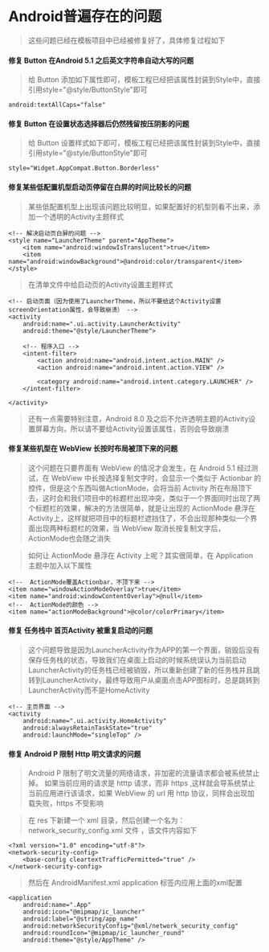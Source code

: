 # Android普遍存在的问题

> 这些问题已经在模板项目中已经被修复好了，具体修复过程如下

#### 修复 Button 在Android 5.1 之后英文字符串自动大写的问题

> 给 Button 添加如下属性即可，模板工程已经把该属性封装到Style中，直接引用style="@style/ButtonStyle"即可

	android:textAllCaps="false"

#### 修复 Button 在设置状态选择器后仍然残留按压阴影的问题

> 给 Button 设置样式如下即可，模板工程已经把该属性封装到Style中，直接引用style="@style/ButtonStyle"即可

	style="Widget.AppCompat.Button.Borderless"

#### 修复某些低配置机型启动页停留在白屏的时间比较长的问题

> 某些低配置机型上出现该问题比较明显，如果配置好的机型则看不出来，添加一个透明的Activity主题样式

    <!-- 解决启动页白屏的问题 -->
    <style name="LauncherTheme" parent="AppTheme">
        <item name="android:windowIsTranslucent">true</item>
        <item name="android:windowBackground">@android:color/transparent</item>
    </style>

> 在清单文件中给启动页的Activity设置主题样式

    <!-- 启动页面（因为使用了LauncherTheme，所以不要给这个Activity设置screenOrientation属性，会导致崩溃） -->
    <activity
        android:name=".ui.activity.LauncherActivity"
        android:theme="@style/LauncherTheme">

        <!-- 程序入口 -->
        <intent-filter>
            <action android:name="android.intent.action.MAIN" />
            <action android:name="android.intent.action.VIEW" />

            <category android:name="android.intent.category.LAUNCHER" />
        </intent-filter>

    </activity>

> 还有一点需要特别注意，Android 8.0 及之后不允许透明主题的Activity设置屏幕方向，所以请不要给Activity设置该属性，否则会导致崩溃 

#### 修复某些机型在 WebView 长按时布局被顶下来的问题

> 这个问题在只要界面有 WebView 的情况才会发生，在 Android 5.1 经过测试，在 WebView 中长按选择复制文字时，会显示一个类似于 Actionbar 的控件，但是这个东西叫做ActionMode，会将当前 Activity 所在布局顶下去，这时会和我们项目中的标题栏出现冲突，类似于一个界面同时出现了两个标题栏的效果，解决的方法很简单，就是让出现的 ActionMode 悬浮在 Activity上，这样就把项目中的标题栏遮挡住了，不会出现那种类似一个界面出现两种标题栏的效果，当 WebView 取消长按复制文字后，ActionMode也会随之消失

> 如何让 ActionMode 悬浮在 Activity 上呢？其实很简单，在 Application 主题中加入以下属性

    <!--  ActionMode覆盖Actionbar，不顶下来 -->
    <item name="windowActionModeOverlay">true</item>
    <item name="android:windowContentOverlay">@null</item>
    <!--  ActionMode的颜色 -->
    <item name="actionModeBackground">@color/colorPrimary</item>

#### 修复 任务栈中 首页Activity 被重复启动的问题

> 这个问题导致是因为LauncherActivity作为APP的第一个界面，销毁后没有保存任务栈的状态，导致我们在桌面上启动的时候系统误认为当前启动LauncherActivity的任务栈已经被销毁，所以重新创建了新的任务栈并且跳转到LauncherActivity，最终导致用户从桌面点击APP图标时，总是跳转到LauncherActivity而不是HomeActivity

    <!-- 主页界面 -->
    <activity
        android:name=".ui.activity.HomeActivity"
        android:alwaysRetainTaskState="true"
        android:launchMode="singleTop" />

#### 修复 Android P 限制 Http 明文请求的问题

> Android P 限制了明文流量的网络请求，非加密的流量请求都会被系统禁止掉。
如果当前应用的请求是 htttp 请求，而非 https ,这样就会导系统禁止当前应用进行该请求，如果 WebView 的 url 用 http 协议，同样会出现加载失败，https 不受影响

> 在 res 下新建一个 xml 目录，然后创建一个名为：network_security_config.xml 文件 ，该文件内容如下

	<?xml version="1.0" encoding="utf-8"?>
	<network-security-config>
	    <base-config cleartextTrafficPermitted="true" />
	</network-security-config>

> 然后在 AndroidManifest.xml application 标签内应用上面的xml配置

	<application
	    android:name=".App"
	    android:icon="@mipmap/ic_launcher"
	    android:label="@string/app_name"
	    android:networkSecurityConfig="@xml/network_security_config"
	    android:roundIcon="@mipmap/ic_launcher_round"
	    android:theme="@style/AppTheme" />

